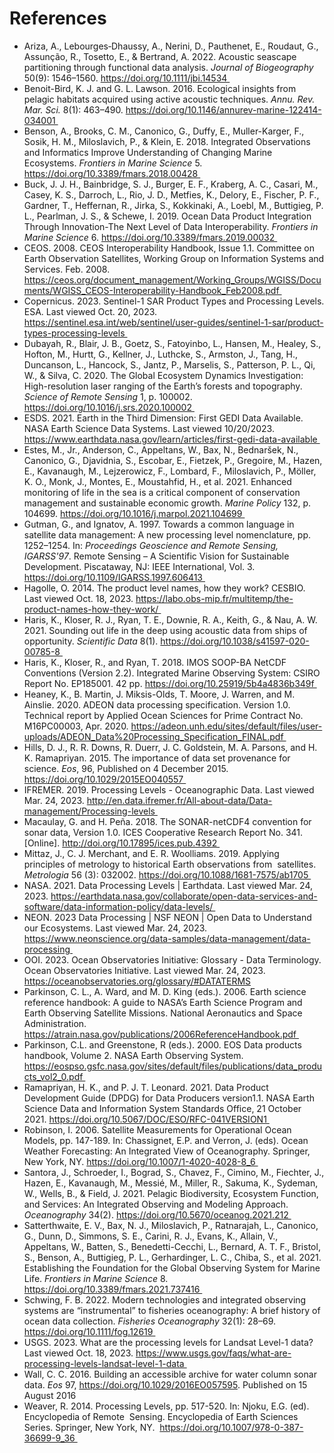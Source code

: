 # References

- Ariza, A., Lebourges‐Dhaussy, A., Nerini, D., Pauthenet, E., Roudaut, G., Assunção, R., Tosetto, E., & Bertrand, A. 2022. Acoustic seascape partitioning through functional data analysis. _Journal of Biogeography_ 50(9): 1546–1560. https://doi.org/10.1111/jbi.14534 
- Benoit-Bird, K. J. and G. L. Lawson. 2016. Ecological insights from pelagic habitats acquired using active acoustic techniques. _Annu. Rev. Mar. Sci._ 8(1): 463–490. https://doi.org/10.1146/annurev-marine-122414-034001 
- Benson, A., Brooks, C. M., Canonico, G., Duffy, E., Muller-Karger, F., Sosik, H. M., Miloslavich, P., & Klein, E. 2018. Integrated Observations and Informatics Improve Understanding of Changing Marine Ecosystems. _Frontiers in Marine Science_ 5. https://doi.org/10.3389/fmars.2018.00428 
- Buck, J. J. H., Bainbridge, S. J., Burger, E. F., Kraberg, A. C., Casari, M., Casey, K. S., Darroch, L., Rio, J. D., Metfies, K., Delory, E., Fischer, P. F., Gardner, T., Heffernan, R., Jirka, S., Kokkinaki, A., Loebl, M., Buttigieg, P. L., Pearlman, J. S., & Schewe, I. 2019. Ocean Data Product Integration Through Innovation-The Next Level of Data Interoperability. _Frontiers in Marine Science_ 6. https://doi.org/10.3389/fmars.2019.00032 
- CEOS. 2008. CEOS Interoperability Handbook, Issue 1.1. Committee on Earth Observation Satellites, Working Group on Information Systems and Services. Feb. 2008. https://ceos.org/document_management/Working_Groups/WGISS/Documents/WGISS_CEOS-Interoperability-Handbook_Feb2008.pdf 
- Copernicus. 2023. Sentinel-1 SAR Product Types and Processing Levels. ESA. Last viewed Oct. 20, 2023. https://sentinel.esa.int/web/sentinel/user-guides/sentinel-1-sar/product-types-processing-levels 
- Dubayah, R., Blair, J. B., Goetz, S., Fatoyinbo, L., Hansen, M., Healey, S., Hofton, M., Hurtt, G., Kellner, J., Luthcke, S., Armston, J., Tang, H., Duncanson, L., Hancock, S., Jantz, P., Marselis, S., Patterson, P. L., Qi, W., & Silva, C. 2020. The Global Ecosystem Dynamics Investigation: High-resolution laser ranging of the Earth’s forests and topography. _Science of Remote Sensing_ 1, p. 100002. https://doi.org/10.1016/j.srs.2020.100002 
- ESDS. 2021. Earth in the Third Dimension: First GEDI Data Available. NASA Earth Science Data Systems. Last viewed 10/20/2023. https://www.earthdata.nasa.gov/learn/articles/first-gedi-data-available 
- Estes, M., Jr., Anderson, C., Appeltans, W., Bax, N., Bednaršek, N., Canonico, G., Djavidnia, S., Escobar, E., Fietzek, P., Gregoire, M., Hazen, E., Kavanaugh, M., Lejzerowicz, F., Lombard, F., Miloslavich, P., Möller, K. O., Monk, J., Montes, E., Moustahfid, H., et al. 2021. Enhanced monitoring of life in the sea is a critical component of conservation management and sustainable economic growth. _Marine Policy_ 132, p. 104699. https://doi.org/10.1016/j.marpol.2021.104699 
- Gutman, G., and Ignatov, A. 1997. Towards a common language in satellite data management: A new processing level nomenclature, pp. 1252–1254. In: _Proceedings Geoscience and Remote Sensing, IGARSS'97_. Remote Sensing – A Scientific Vision for Sustainable Development. Piscataway, NJ: IEEE International, Vol. 3. https://doi.org/10.1109/IGARSS.1997.606413 
- Hagolle, O. 2014. The product level names, how they work? CESBIO. Last viewed Oct. 18, 2023. https://labo.obs-mip.fr/multitemp/the-product-names-how-they-work/ 
- Haris, K., Kloser, R. J., Ryan, T. E., Downie, R. A., Keith, G., & Nau, A. W. 2021. Sounding out life in the deep using acoustic data from ships of opportunity. _Scientific Data_ 8(1). https://doi.org/10.1038/s41597-020-00785-8 
- Haris, K., Kloser, R., and Ryan, T. 2018. IMOS SOOP-BA NetCDF Conventions (Version 2.2). Integrated Marine Observing System: CSIRO Report No. EP185001. 42 pp. https://doi.org/10.25919/5b4a4836b349f 
- Heaney, K., B. Martin, J. Miksis-Olds, T. Moore, J. Warren, and M. Ainslie. 2020. ADEON data processing specification. Version 1.0. Technical report by Applied Ocean Sciences for Prime Contract No. M16PC00003, Apr. 2020. https://adeon.unh.edu/sites/default/files/user-uploads/ADEON_Data%20Processing_Specification_FINAL.pdf 
- Hills, D. J., R. R. Downs, R. Duerr, J. C. Goldstein, M. A. Parsons, and H. K. Ramapriyan. 2015. The importance of data set provenance for science. _Eos_, 96, Published on 4 December 2015. https://doi.org/10.1029/2015EO040557 
- IFREMER. 2019. Processing Levels - Oceanographic Data. Last viewed Mar. 24, 2023. http://en.data.ifremer.fr/All-about-data/Data-management/Processing-levels 
- Macaulay, G. and H. Peña. 2018. The SONAR-netCDF4 convention for sonar data, Version 1.0. ICES Cooperative Research Report No. 341. [Online]. http://doi.org/10.17895/ices.pub.4392 
- Mittaz, J., C. J. Merchant, and E. R. Woolliams. 2019. Applying  principles of metrology to historical Earth observations from  satellites. _Metrologia_ 56 (3): 032002. https://doi.org/10.1088/1681-7575/ab1705 
- NASA. 2021. Data Processing Levels | Earthdata. Last viewed Mar. 24, 2023. https://earthdata.nasa.gov/collaborate/open-data-services-and-software/data-information-policy/data-levels/ 
- NEON. 2023 Data Processing | NSF NEON | Open Data to Understand our Ecosystems. Last viewed Mar. 24, 2023. https://www.neonscience.org/data-samples/data-management/data-processing 
- OOI. 2023. Ocean Observatories Initiative: Glossary - Data Terminology. Ocean Observatories Initiative. Last viewed Mar. 24, 2023. https://oceanobservatories.org/glossary/#DATATERMS
- Parkinson, C. L., A. Ward, and M. D. King (eds.). 2006. Earth science reference handbook: A guide to NASA’s Earth Science Program and Earth Observing Satellite Missions. National Aeronautics and Space Administration. https://atrain.nasa.gov/publications/2006ReferenceHandbook.pdf 
- Parkinson, C.L. and Greenstone, R (eds.). 2000. EOS Data products handbook, Volume 2. NASA Earth Observing System.  https://eospso.gsfc.nasa.gov/sites/default/files/publications/data_products_vol2_0.pdf 
- Ramapriyan, H. K., and P. J. T. Leonard. 2021. Data Product Development Guide (DPDG) for Data Producers version1.1. NASA Earth Science Data and Information System Standards Office, 21 October 2021. https://doi.org/10.5067/DOC/ESO/RFC-041VERSION1 
- Robinson, I. 2006. Satellite Measurements for Operational Ocean Models, pp. 147-189. In: Chassignet, E.P. and Verron, J. (eds). Ocean Weather Forecasting: An Integrated View of Oceanography. Springer, New York, NY. https://doi.org/10.1007/1-4020-4028-8_6 
- Santora, J., Schroeder, I., Bograd, S., Chavez, F., Cimino, M., Fiechter, J., Hazen, E., Kavanaugh, M., Messié, M., Miller, R., Sakuma, K., Sydeman, W., Wells, B., & Field, J. 2021. Pelagic Biodiversity, Ecosystem Function, and Services: An Integrated Observing and Modeling Approach. _Oceanography_ 34(2). https://doi.org/10.5670/oceanog.2021.212 
- Satterthwaite, E. V., Bax, N. J., Miloslavich, P., Ratnarajah, L., Canonico, G., Dunn, D., Simmons, S. E., Carini, R. J., Evans, K., Allain, V., Appeltans, W., Batten, S., Benedetti-Cecchi, L., Bernard, A. T. F., Bristol, S., Benson, A., Buttigieg, P. L., Gerhardinger, L. C., Chiba, S., et al. 2021. Establishing the Foundation for the Global Observing System for Marine Life. _Frontiers in Marine Science_ 8. https://doi.org/10.3389/fmars.2021.737416 
- Schwing, F. B. 2022. Modern technologies and integrated observing systems are “instrumental” to fisheries oceanography: A brief history of ocean data collection. _Fisheries Oceanography_ 32(1): 28–69. https://doi.org/10.1111/fog.12619 
- USGS. 2023. What are the processing levels for Landsat Level-1 data? Last viewed Oct. 18, 2023. https://www.usgs.gov/faqs/what-are-processing-levels-landsat-level-1-data 
- Wall, C. C. 2016. Building an accessible archive for water column sonar data. _Eos_ 97, https://doi.org/10.1029/2016EO057595. Published on 15 August 2016
- Weaver, R. 2014. Processing Levels, pp. 517-520. In: Njoku, E.G. (ed). Encyclopedia of Remote  Sensing. Encyclopedia of Earth Sciences Series. Springer, New York, NY.  https://doi.org/10.1007/978-0-387-36699-9_36 
